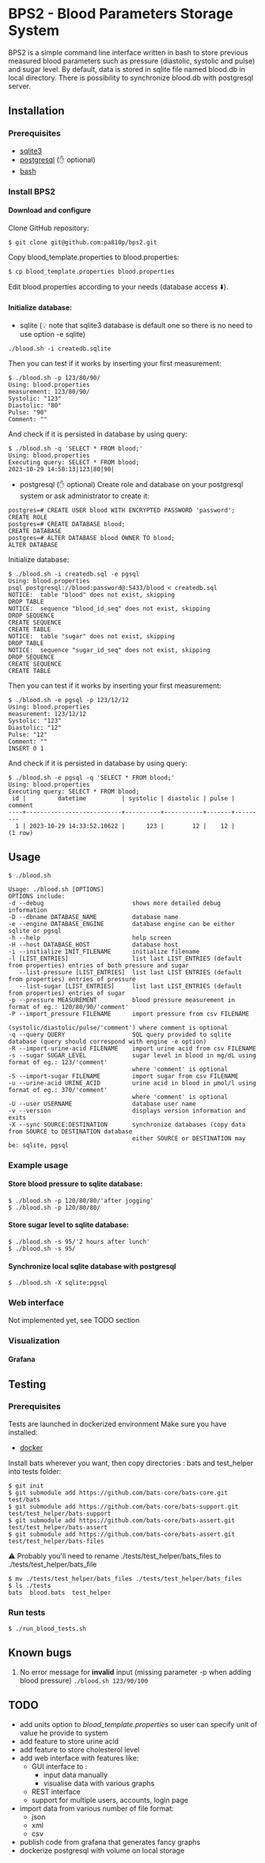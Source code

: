 # BPS2 - Blood Parameters Storage System

BPS2 is a simple command line interface written in bash to store previous measured blood parameters such as pressure 
(diastolic, systolic and pulse) and sugar level. By default, data is stored in sqlite file named blood.db in local 
directory. There is possibility to synchronize blood.db with postgresql server.

## Installation

### Prerequisites

- [sqlite3](https://www.sqlite.org/)
- [postgresql](https://www.postgresql.org/) (:hand: optional)
- [bash](https://www.gnu.org/software/bash/)

### Install BPS2

#### Download and configure
Clone GitHub repository:
````
$ git clone git@github.com:pa810p/bps2.git
````
Copy blood_template.properties to blood.properties:
````
$ cp blood_template.properties blood.properties
````
Edit blood.properties according to your needs (database access :arrow_down:).

#### Initialize database:
- sqlite (:bulb: note that sqlite3 database is default one so there is no need to use option -e sqlite)
````
./blood.sh -i createdb.sqlite
````
Then you can test if it works by inserting your first measurement:
````
$ ./blood.sh -p 123/80/90/
Using: blood.properties
measurement: 123/80/90/
Systolic: "123"
Diastolic: "80"
Pulse: "90"
Comment: ""
````
And check if it is persisted in database by using query:
````
$ ./blood.sh -q 'SELECT * FROM blood;'
Using: blood.properties
Executing query: SELECT * FROM blood;
2023-10-29 14:50:13|123|80|90|
````
- postgresql (:hand: optional)
Create role and database on your postgresql system or ask administrator to create it: 
````
postgres=# CREATE USER blood WITH ENCRYPTED PASSWORD 'password';
CREATE ROLE
postgres=# CREATE DATABASE blood;
CREATE DATABASE
postgres=# ALTER DATABASE blood OWNER TO blood; 
ALTER DATABASE
````
Initialize database:
````
$ ./blood.sh -i createdb.sql -e pgsql
Using: blood.properties
psql postgresql://blood:password@:5433/blood < createdb.sql
NOTICE:  table "blood" does not exist, skipping
DROP TABLE
NOTICE:  sequence "blood_id_seq" does not exist, skipping
DROP SEQUENCE
CREATE SEQUENCE
CREATE TABLE
NOTICE:  table "sugar" does not exist, skipping
DROP TABLE
NOTICE:  sequence "sugar_id_seq" does not exist, skipping
DROP SEQUENCE
CREATE SEQUENCE
CREATE TABLE
````
Then you can test if it works by inserting your first measurement:
````
$ ./blood.sh -e pgsql -p 123/12/12
Using: blood.properties
measurement: 123/12/12
Systolic: "123"
Diastolic: "12"
Pulse: "12"
Comment: ""
INSERT 0 1
````
And check if it is persisted in database by using query:
````
$ ./blood.sh -e pgsql -q 'SELECT * FROM blood;'
Using: blood.properties
Executing query: SELECT * FROM blood;
 id |         datetime          | systolic | diastolic | pulse | comment 
----+---------------------------+----------+-----------+-------+---------
  1 | 2023-10-29 14:33:52.10622 |      123 |        12 |    12 | 
(1 row)
````

## Usage

````
$ ./blood.sh 

Usage: ./blood.sh [OPTIONS]
OPTIONS include:
-d --debug                         shows more detailed debug information
-D --dbname DATABASE_NAME          database name
-e --engine DATABASE_ENGINE        database engine can be either sqlite or pgsql
-h --help                          help screen
-H --host DATABASE_HOST            database host
-i --initialize INIT_FILENAME      initialize filename
-l [LIST_ENTRIES]                  list last LIST_ENTRIES (default from properties) entries of both pressure and sugar
   --list-pressure [LIST_ENTRIES]  list last LIST ENTRIES (default from properties) entries of pressure
   --list-sugar [LIST_ENTRIES]     list last LIST_ENTRIES (default from properties) entries of sugar
-p --pressure MEASUREMENT          blood pressure measurement in format of eg.: 120/80/90/'comment'
-P --import_pressure FILENAME      import pressure from csv FILENAME
                                   (systolic/diastolic/pulse/'comment') where comment is optional
-q --query QUERY                   SQL query provided to sqlite database (query should correspond with engine -e option)
-R --import-urine-acid FILENAME    import urine acid from csv FILENAME
-s --sugar SUGAR_LEVEL             sugar level in blood in mg/dL using format of eg.: 123/'comment'
                                   where 'comment' is optional
-S --import-sugar FILENAME         import sugar from csv FILENAME
-u --urine-acid URINE_ACID         urine acid in blood in µmol/l using format of eg.: 370/'comment'
                                   where 'comment' is optional
-U --user USERNAME                 database user name
-v --version                       displays version information and exits
-X --sync SOURCE:DESTINATION       synchronize databases (copy data from SOURCE to DESTINATION database
                                   either SOURCE or DESTINATION may be: sqlite, pgsql
````

### Example usage
#### Store blood pressure to sqlite database:
````
$ ./blood.sh -p 120/80/80/'after jogging'
$ ./blood.sh -p 120/80/80/
````

#### Store sugar level to sqlite database:
````
$ ./blood.sh -s 95/'2 hours after lunch'
$ ./blood.sh -s 95/
````

#### Synchronize local sqlite database with postgresql
````
$ ./blood.sh -X sqlite:pgsql
````


### Web interface
Not implemented yet, see TODO section

### Visualization

#### Grafana

## Testing

### Prerequisites
Tests are launched in dockerized environment
Make sure you have installed:
- [docker](https://docs.docker.com/desktop/install/linux-install/)

Install bats wherever you want, then copy directories : bats and test_helper into tests folder:
```
$ git init
$ git submodule add https://github.com/bats-core/bats-core.git test/bats
$ git submodule add https://github.com/bats-core/bats-support.git test/test_helper/bats-support
$ git submodule add https://github.com/bats-core/bats-assert.git test/test_helper/bats-assert
$ git submodule add https://github.com/bats-core/bats-assert.git test/test_helper/bats-files
```

:warning: Probably you'll  need to rename ./tests/test_helper/bats_files to ./tests/test_helper/bats_file
```
$ mv ./tests/test_helper/bats_files ./tests/test_helper/bats_files
$ ls ./tests
bats  blood.bats  test_helper
```

### Run tests
```
$ ./run_blood_tests.sh
```

## Known bugs
1. No error message for **invalid** input (missing parameter -p when adding blood pressure) `./blood.sh 123/90/100`

## TODO
- add units option to _blood_template.properties_ so user can specify unit of value he provide to system
- add feature to store urine acid
- add feature to store cholesterol level
- add web interface with features like:
  - GUI interface to :
    - input data manually
    - visualise data with various graphs
  - REST interface
  - support for multiple users, accounts, login page
- import data from various number of file format:
  - json
  - xml
  - csv
- publish code from grafana that generates fancy graphs
- dockerize postgresql with volume on local storage
